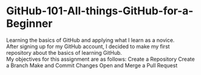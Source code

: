 # GitHub-101-All-things-GitHub-for-a-Beginner
Learning the basics of GitHub and applying what I learn as a novice.  
After signing up for my GitHub account, I decided to make my first repository about the basics of learning GitHub.  
My objectives for this assignment are as follows:
Create a Repository
Create a Branch
Make and Commit Changes
Open and Merge a Pull Request
